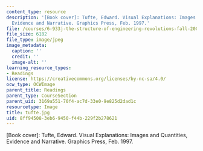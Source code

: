 ```yaml
---
content_type: resource
description: '[Book cover]: Tufte, Edward. Visual Explanations: Images and Quantities,
  Evidence and Narrative. Graphics Press, Feb. 1997.'
file: /courses/6-933j-the-structure-of-engineering-revolutions-fall-2001/8ff945083eb69450f44b229f2b278621_tufte.jpg
file_size: 6182
file_type: image/jpeg
image_metadata:
  caption: ''
  credit: ''
  image-alt: ''
learning_resource_types:
- Readings
license: https://creativecommons.org/licenses/by-nc-sa/4.0/
ocw_type: OCWImage
parent_title: Readings
parent_type: CourseSection
parent_uid: 3169a551-70f4-ac7d-33e0-9e825d2dad1c
resourcetype: Image
title: tufte.jpg
uid: 8ff94508-3eb6-9450-f44b-229f2b278621
---
```

[Book cover]: Tufte, Edward. Visual Explanations: Images and Quantities, Evidence and Narrative. Graphics Press, Feb. 1997.